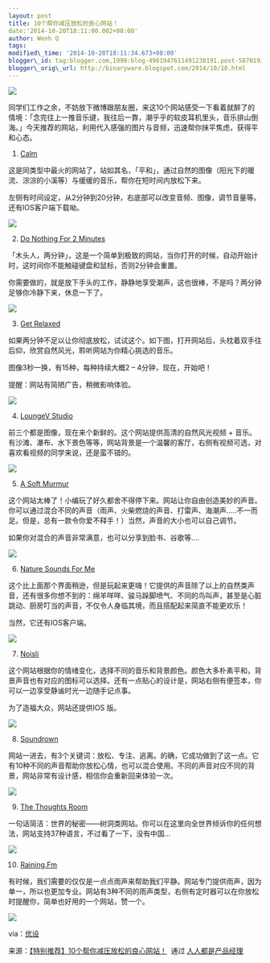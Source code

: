 ```yaml
--- 
layout: post 
title: 10个帮你减压放松的良心网站！ 
date:'2014-10-20T18:11:00.002+08:00' 
author: Wenh Q
tags:
modified\_time: '2014-10-20T18:11:34.673+08:00' 
blogger\_id: tag:blogger.com,1999:blog-4961947611491238191.post-5870193190636637131
blogger\_orig\_url: http://binaryware.blogspot.com/2014/10/10.html
---
```

![](https://images-blogger-opensocial.googleusercontent.com/gadgets/proxy?url=http%3A%2F%2Fimage.woshipm.com%2Fwp-files%2F2014%2F10%2F0314fe9261c2de922e22b1f1c0c44285.jpg&container=blogger&gadget=a&rewriteMime=image%2F*)



同学们工作之余，不妨放下微博跟朋友圈，来这10个网站感受一下看着就醉了的情境：「念完往上一推音乐键，我往后一靠，潮乎乎的软皮耳机里头，音乐排山倒海。」今天推荐的网站，利用代入感强的图片与音频，迅速帮你抹平焦虑，获得平和心态。

1. [Calm](http://www.calm.com/)



这是同类型中最火的网站了，站如其名，「平和」，通过自然的图像（阳光下的暖流、淙淙的小溪等）与缓缓的音乐，帮你在短时间内放松下来。



左侧有时间设定，从2分钟到20分钟，右底部可以改变音频、图像，调节音量等。还有IOS客户端下载呦。



![](https://images-blogger-opensocial.googleusercontent.com/gadgets/proxy?url=http%3A%2F%2Fimage.woshipm.com%2Fwp-files%2F2014%2F10%2Fa5979a1cab999c158118e81aad88ff64.jpg&container=blogger&gadget=a&rewriteMime=image%2F*)

2. [Do Nothing For 2 Minutes](http://www.donothingfor2minutes.com/)



「木头人，两分钟」，这是一个简单到极致的网站，当你打开的时候，自动开始计时，这时间你不能触碰键盘和鼠标，否则2分钟会重置。



你需要做的，就是放下手头的工作，静静地享受潮声，这也很棒，不是吗？两分钟足够你冷静下来，休息一下了。



![](https://images-blogger-opensocial.googleusercontent.com/gadgets/proxy?url=http%3A%2F%2Fimage.woshipm.com%2Fwp-files%2F2014%2F10%2F1a3e902899e1384de44ff33ef0f4a162.jpg&container=blogger&gadget=a&rewriteMime=image%2F*)

3. [Get Relaxed](http://www.getrelaxed.com/)



如果两分钟不足以让你彻底放松，试试这个。如下图，打开网站后，头枕着双手往后仰，欣赏自然风光，聆听网站为你精心挑选的音乐。



图像3秒一换，有15种，每种持续大概2 – 4分钟，现在，开始吧！



提醒：网站有简陋广告，稍微影响体验。



![](https://images-blogger-opensocial.googleusercontent.com/gadgets/proxy?url=http%3A%2F%2Fimage.woshipm.com%2Fwp-files%2F2014%2F10%2Fget-relaxed-353x268.jpg&container=blogger&gadget=a&rewriteMime=image%2F*)

4. [LoungeV Studio](http://www.loungev.com/)



前三个都是图像，现在来个新鲜的。这个网站提供高清的自然风光视频 +
音乐。有沙滩、瀑布、水下景色等等，网站背景是一个温馨的客厅，右侧有视频可选，对喜欢看视频的同学来说，还是蛮不错的。



![](https://images-blogger-opensocial.googleusercontent.com/gadgets/proxy?url=http%3A%2F%2Fimage.woshipm.com%2Fwp-files%2F2014%2F10%2Floungev-studio-360x201.jpg&container=blogger&gadget=a&rewriteMime=image%2F*)

5. [A Soft Murmur](http://asoftmurmur.com/)



这个网站太棒了！小编玩了好久都舍不得停下来。网站让你自由创造美妙的声音。你可以通过混合不同的声音（雨声、火柴燃烧的声音、打雷声、海潮声…..不一而足。但是，总有一款令你爱不释手！）当然，声音的大小也可以自己调节。



如果你对混合的声音非常满意，也可以分享到脸书、谷歌等….



![](https://images-blogger-opensocial.googleusercontent.com/gadgets/proxy?url=http%3A%2F%2Fimage.woshipm.com%2Fwp-files%2F2014%2F10%2Fa-soft-murmur-360x256.jpg&container=blogger&gadget=a&rewriteMime=image%2F*)

6. [Nature Sounds For Me](http://naturesoundsfor.me/)



这个比上面那个界面稍逊，但是玩起来更嗨！它提供的声音除了以上的自然类声音，还有很多你想不到的：绵羊咩咩、骏马跺脚喷气、不同的鸟叫声，甚至是心脏跳动、厨房叮当的声音，不仅令人身临其境，而且搭配起来简直不能更欢乐！



当然，它还有IOS客户端。



![](https://images-blogger-opensocial.googleusercontent.com/gadgets/proxy?url=http%3A%2F%2Fimage.woshipm.com%2Fwp-files%2F2014%2F10%2F8b0b31a673ab74ebe47559822b9408f8.jpg&container=blogger&gadget=a&rewriteMime=image%2F*)

7. [Noisli](http://www.noisli.com/)



这个网站根据你的情绪变化，选择不同的音乐和背景颜色。颜色大多朴素平和，背景声音也有对应的图标可以选择。还有一点贴心的设计是，网站右侧有便签本，你可以一边享受静谧时光一边随手记点事。



为了造福大众，网站还提供IOS 版。



![](https://images-blogger-opensocial.googleusercontent.com/gadgets/proxy?url=http%3A%2F%2Fimage.woshipm.com%2Fwp-files%2F2014%2F10%2F8956c769b281b39afb41815362d62906.jpg&container=blogger&gadget=a&rewriteMime=image%2F*)

8. [Soundrown](http://soundrown.com/)



网站一进去，有3个关键词：放松、专注、逃离。的确，它成功做到了这一点。它有10种不同的声音帮助你放松心情，也可以混合使用。不同的声音对应不同的背景，网站非常有设计感，相信你会重新回来体验一次。



![](https://images-blogger-opensocial.googleusercontent.com/gadgets/proxy?url=http%3A%2F%2Fimage.woshipm.com%2Fwp-files%2F2014%2F10%2F123125f1a0124dd89b90e40a959745b5.jpg&container=blogger&gadget=a&rewriteMime=image%2F*)

9. [The Thoughts Room](http://thequietplaceproject.com/)



一句话简洁：世界的秘密——树洞类网站。你可以在这里向全世界倾诉你的任何想法，网站支持37种语言，不过看了一下，没有中国…



![](https://images-blogger-opensocial.googleusercontent.com/gadgets/proxy?url=http%3A%2F%2Fimage.woshipm.com%2Fwp-files%2F2014%2F10%2F26f48035b26c871bb389aaae123980ae.jpg&container=blogger&gadget=a&rewriteMime=image%2F*)

10. [Raining.Fm](http://raining.fm/)



有时候，我们需要的仅仅是一点点雨声来帮助我们平静。网站专门提供雨声，因为单一，所以也更加专业。网站有3种不同的雨声类型，右侧有定时器可以在你放松时提醒你，简单也好用的一个网站，赞一个。



![](https://images-blogger-opensocial.googleusercontent.com/gadgets/proxy?url=http%3A%2F%2Fimage.woshipm.com%2Fwp-files%2F2014%2F10%2Fd80b8ddb029ed3ae6ba7c3cb42a56c39.jpg&container=blogger&gadget=a&rewriteMime=image%2F*)



via：[优设](http://www.uisdc.com/website-make-you-relax#)
<div>




</div>

<div>

来源：[【特别推荐】10个帮你减压放松的良心网站！](http://www.woshipm.com/pmd/111964.html)  通过 [人人都是产品经理](http://www.woshipm.com/)

</div>

